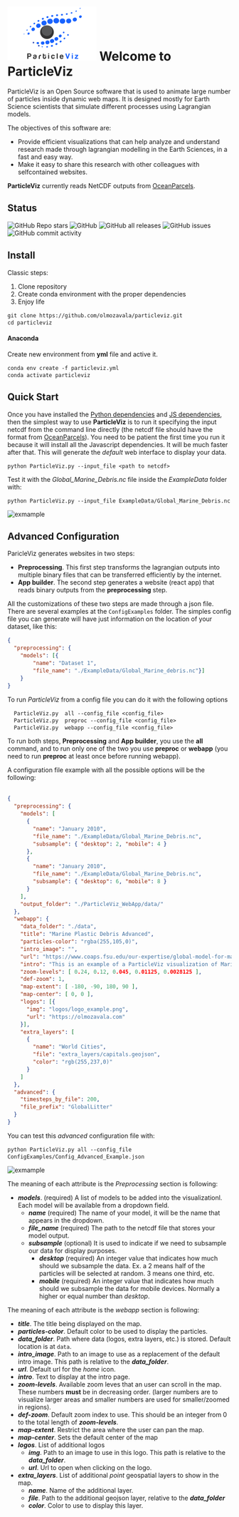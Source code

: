 #  <img src="logos/logo_sm.png" width="200px" style="border:none"> Welcome to ParticleViz  
ParticleViz is an Open Source software that is used to animate
large number of particles inside dynamic web maps.
It is designed mostly for Earth Science scientists
that simulate different processes using Lagrangian models.

The objectives of this software are:
* Provide efficient visualizations that can help analyze and understand research made
through lagrangian modelling in the Earth Sciences, in a fast and easy way. 
* Make it easy to share this research with other colleagues with selfcontained
websites. 

**ParticleViz** currently reads NetCDF outputs from [OceanParcels](https://oceanparcels.org/).

## Status
![GitHub Repo stars](https://img.shields.io/github/stars/olmozavala/particleviz?style=social)
![GitHub](https://img.shields.io/github/license/olmozavala/particleviz)
![GitHub all releases](https://img.shields.io/github/downloads/olmozavala/particleviz/total)
![GitHub issues](https://img.shields.io/github/issues/olmozavala/particleviz)
![GitHub commit activity](https://img.shields.io/github/commit-activity/m/olmozavala/particleviz)

## Install
Classic steps:

1. Clone repository
2. Create conda environment with the proper dependencies
3. Enjoy life

```shell
git clone https://github.com/olmozavala/particleviz.git
cd particleviz
```

#### Anaconda
Create new environment from **yml** file and active it.
```shell
conda env create -f particleviz.yml
conda activate particleviz
```

## Quick Start

Once you have installed the [Python dependencies](#python-dependencies) and 
[JS dependencies](#js-dependencies-npm), then the simplest way to 
use **ParticleViz** is to run it specifying the input netcdf from
the command line directly (the netcdf file should have the format 
from [OceanParcels](https://oceanparcels.org/)).
You need to be patient the first time you run it because it will 
install all the Javascript dependencies. It will be much faster after that.
This will generate the *default* web interface to display your data.

```shell
python ParticleViz.py --input_file <path to netcdf> 
```

Test it with the *Global_Marine_Debris.nc* file inside the *ExampleData* folder with:

```shell
python ParticleViz.py --input_file ExampleData/Global_Marine_Debris.nc
```
<img src="{{site.baseurl | prepend: site.url}}media/quickstart.gif" alt="exmample" />


## Advanced Configuration
ParicleViz generates websites in two steps:

* **Preprocessing**. This first step transforms the lagrangian outputs 
into multiple binary files that can be transferred efficiently by the internet. 
* **App builder**. The second step generates a website (react app) that reads binary
 outputs from the **preprocessing** step.

All the customizations of these two steps are made through
a json file. There are several examples at the `ConfigExamples` folder. 
The simples config file you can generate will have just information on the location
of your dataset, like this:

```json
{
  "preprocessing": {
    "models": [{
        "name": "Dataset 1",
        "file_name": "./ExampleData/Global_Marine_debris.nc"}]
    }
}
```
To run *ParticleViz* from a config file you can do it with the following options
```
  ParticleViz.py  all --config_file <config_file>
  ParticleViz.py  preproc --config_file <config_file>
  ParticleViz.py  webapp --config_file <config_file>
```
To run both steps, **Preprocessing** and **App builder**, you use the **all** command, and to run
only one of the two you use **preproc** or **webapp** (you need to run **preproc** at least once before
running webapp).

A configuration file example with all the possible options will be the following:

```json

{
  "preprocessing": {
    "models": [
      {
        "name": "January 2010",
        "file_name": "./ExampleData/Global_Marine_Debris.nc",
        "subsample": { "desktop": 2, "mobile": 4 }
      },
      {
        "name": "January 2010",
        "file_name": "./ExampleData/Global_Marine_Debris.nc",
        "subsample": { "desktop": 6, "mobile": 8 }
      }
    ],
    "output_folder": "./ParticleViz_WebApp/data/"
  },
  "webapp": {
    "data_folder": "./data",
    "title": "Marine Plastic Debris Advanced",
    "particles-color": "rgba(255,105,0)",
    "intro_image": "",
    "url": "https://www.coaps.fsu.edu/our-expertise/global-model-for-marine-litter",
    "intro": "This is an example of a ParticleViz visualization of Marine Debris. Try other example configuration files and then with your own data!!!! ",
    "zoom-levels": [ 0.24, 0.12, 0.045, 0.01125, 0.0028125 ],
    "def-zoom": 1,
    "map-extent": [ -180, -90, 180, 90 ],
    "map-center": [ 0, 0 ],
    "logos": [{
      "img": "logos/logo_example.png",
      "url": "https://olmozavala.com"
    }],
    "extra_layers": [
      {
        "name": "World Cities",
        "file": "extra_layers/capitals.geojson",
        "color": "rgb(255,237,0)"
      }
    ]
  },
  "advanced": {
    "timesteps_by_file": 200,
    "file_prefix": "GlobalLitter"
  }
}
```

You can test this *advanced* configuration file with:

```shell
python ParticleViz.py all --config_file ConfigExamples/Config_Advanced_Example.json
```

<img src="{{site.baseurl | prepend: site.url}}media/advanced.gif" alt="exmample" />


The meaning of each attribute is the *Preprocessing* section is following:
* ***models***. (required) A list of models to be added into the visualizationl. Each model will be available
from a dropdown field. 
  * ***name*** (required) The name of your model, it will be the name that appears in the dropdown.
  * ***file_name*** (required) The path to the netcdf file that stores your model output.
  * ***subsample*** (optional) It is used to indicate if we need to subsample our data for display purposes. 
    * ***desktop*** (required) An integer value that indicates how much should we subsample the data. Ex. a
    2 means half of the particles will be selected at random. 3 means one third, etc. 
    * ***mobile*** (required) An integer value that indicates how much should we subsample the data
    for mobile devices. Normally a higher or equal number than *desktop*.

The meaning of each attribute is the *webapp* section is following:
* ***title***. The title being displayed on the map.
* ***particles-color***. Default color to be used to display the particles.
* ***data_folder***. Path where data (logos, extra layers, etc.) is stored. Default location is at `data`.
* ***intro_image***. Path to an image to use as a replacement of the default intro image. This path is relative to the ***data_folder***.
* ***url***. Default url for the *home* icon.
* ***intro***. Text to display at the intro page. 
* ***zoom-levels***. Available zoom leves that an user can scroll in the map. These numbers
**must** be in decreasing order. (larger numbers are to visualize larger areas and smaller numbers are
used for smaller/zoomed in regions).
* ***def-zoom***. Default zoom index to use. This should be an integer from 0 to the total length of ***zoom-levels***.
* ***map-extent***. Restrict the area where the user can pan the map. 
* ***map-center***. Sets the default center of the map
* ***logos***. List of additional logos
  * ***img***. Path to an image to use in this logo. This path is relative to the ***data_folder***.
  * ***url***. Url to open when clicking on the logo. 
* ***extra_layers***. List of additional *point* geospatial layers to show in the map. 
  * ***name***. Name of the additional layer.
  * ***file***. Path to the additional geojson layer, relative to the ***data_folder***
  * ***color***. Color to use to display this layer. 
 
